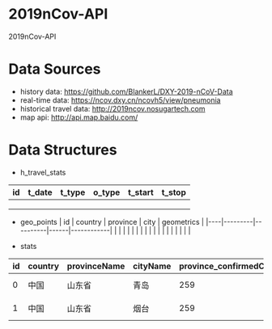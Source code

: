 # 2019nCov-API
2019nCov-API

# Data Sources
- history data: https://github.com/BlankerL/DXY-2019-nCoV-Data
- real-time data: https://ncov.dxy.cn/ncovh5/view/pneumonia
- historical travel data: http://2019ncov.nosugartech.com
- map api: http://api.map.baidu.com/ 

# Data Structures
- h_travel_stats

| id | t_date | t_type | o_type | t_start | t_stop |
|----|--------|--------|--------|---------|--------|
|    |        |        |        |         |        |
|    |        |        |        |         |        |
|    |        |        |        |         |        |



- geo_points
| id | country | province | city | geometrics |
|----|---------|----------|------|------------|
|    |         |          |      |            |
|    |         |          |      |            |
|    |         |          |      |            |

- stats

| id | country | provinceName | cityName | province_confirmedCount | province_suspectedCount | province_curedCount | province_deadCount | city_confirmedCount | city_suspectedCount | city_curedCount | city_deadCount | updateTime              |
|----|---------|--------------|----------|-------------------------|-------------------------|---------------------|--------------------|---------------------|---------------------|-----------------|----------------|-------------------------|
| 0  | 中国    | 山东省       | 青岛     | 259                     | 0                       | 7                   | 0                  | 26                  | 0                   | 1               | 0              | 2020-02-03 22:33:28.253 |
| 1  | 中国    | 山东省       | 烟台     | 259                     | 0                       | 7                   | 0                  | 26                  | 0                   | 0               | 0              | 2020-02-03 22:33:28.253 |